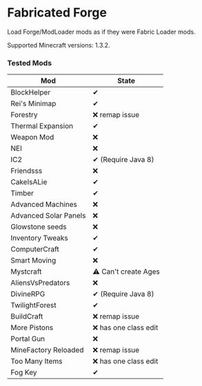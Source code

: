 # Fabricated Forge

Load Forge/ModLoader mods as if they were Fabric Loader mods.

Supported Minecraft versions: 1.3.2.

### Tested Mods
| Mod                   | State                |
|-----------------------|----------------------|
| BlockHelper           | ✔                    |
| Rei's Minimap         | ✔                    |
| Forestry              | ❌ remap issue        |
| Thermal Expansion     | ✔                    |
| Weapon Mod            | ❌                    |
| NEI                   | ❌                    |
| IC2                   | ✔ (Require Java 8)   |
| Friendsss             | ❌                    |
| CakeIsALie            | ✔                    |
| Timber                | ✔                    |
| Advanced Machines     | ❌                    |
| Advanced Solar Panels | ❌                    |
| Glowstone seeds       | ❌                    |
| Inventory Tweaks      | ✔                    |
| ComputerCraft         | ✔                    |
| Smart Moving          | ❌                    |
| Mystcraft             | ⚠ Can't create Ages  |
| AliensVsPredators     | ❌                    |
| DivineRPG             | ✔ (Require Java 8)   |
| TwilightForest        | ✔                    |
| BuildCraft            | ❌ remap issue        |
| More Pistons          | ❌ has one class edit |
| Portal Gun            | ❌                    |
| MineFactory Reloaded  | ❌ remap issue        |
| Too Many Items        | ❌ has one class edit |
| Fog Key               | ✔                    |